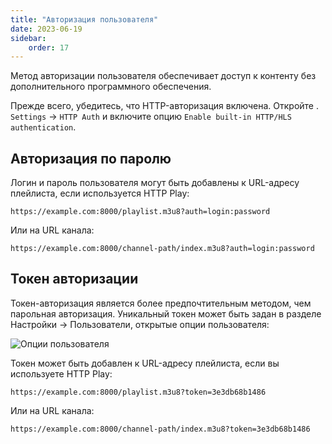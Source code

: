 ```yaml
---
title: "Авторизация пользователя"
date: 2023-06-19
sidebar:
    order: 17
---
```


Метод авторизации пользователя обеспечивает доступ к контенту без дополнительного программного обеспечения.

Прежде всего, убедитесь, что HTTP-авторизация включена. Откройте . `Settings` -> `HTTP Auth` и включите опцию `Enable built-in HTTP/HLS authentication`.

## Авторизация по паролю[](/ru/astra/delivery/user#password-authorization)

Логин и пароль пользователя могут быть добавлены к URL-адресу плейлиста, если используется HTTP Play:

```
https://example.com:8000/playlist.m3u8?auth=login:password
```

Или на URL канала:

```
https://example.com:8000/channel-path/index.m3u8?auth=login:password
```

## Токен авторизации[](/ru/astra/delivery/user#token-authorization)

Токен-авторизация является более предпочтительным методом, чем парольная авторизация. Уникальный токен может быть задан в разделе Настройки -> Пользователи, открытые опции пользователя:

![Опции пользователя](https://cdn.cesbo.com/help/astra/delivery/http-hls/auth/user.png)

Токен может быть добавлен к URL-адресу плейлиста, если вы используете HTTP Play:

```
https://example.com:8000/playlist.m3u8?token=3e3db68b1486
```

Или на URL канала:

```
https://example.com:8000/channel-path/index.m3u8?token=3e3db68b1486
```
